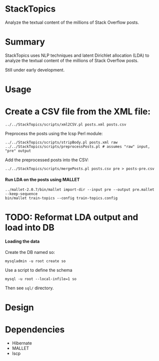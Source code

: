 

StackTopics
=======================

Analyze the textual content of the millions of Stack Overflow posts.


Summary
=======

StackTopics uses NLP techniques and latent Dirichlet allocation (LDA) to analyze
the textual content of the millions of Stack Overflow posts.

Still under early development.


Usage
=====

# Create a CSV file from the XML file:

```
../../StackTopics/scripts/xml2CSV.pl posts.xml posts.csv
```

Preprocess the posts using the lcsp Perl module:

```
../../StackTopics/scripts/stripBody.pl posts.xml raw
../../StackTopics/scripts/preprocessPosts.pl # assumes "raw" input, "pre" output
```

Add the preprocessed posts into the CSV:

```
../../StackTopics/scripts/mergePosts.pl posts.csv pre > posts-pre.csv
```


#### Run LDA on the posts using MALLET

```
../mallet-2.0.7/bin/mallet import-dir --input pre --output pre.mallet --keep-sequence
bin/mallet train-topics --config train-topics.config
```


# TODO: Reformat LDA output and load into DB



#### Loading the data

Create the DB named so:

```
mysqladmin -u root create so
```

Use a script to define the schema

```
mysql -u root --local-infile=1 so
``` 

Then see `sql/` directory.





Design
======









Dependencies
============

- Hibernate
- MALLET
- lscp


